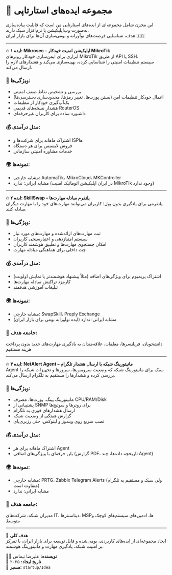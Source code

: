 # 🚀 مجموعه ایده‌های استارتاپی

این مخزن شامل مجموعه‌ای از ایده‌های استارتاپی من است که قابلیت پیاده‌سازی به‌صورت وب‌اپلیکیشن یا نرم‌افزار سبک دارند.  
هدف، شناسایی فرصت‌های نوآورانه و بومی‌سازی آن‌ها برای بازار ایران 🇮🇷

---

🔥 **ایده ۱: Mikrosec – اپلیکیشن امنیت خودکار MikroTik**  
ابزاری برای ایمن‌سازی خودکار روترهای MikroTik از طریق API یا SSH.  
سیستم تنظیمات امنیتی را شناسایی کرده، بهینه‌سازی می‌کند و هشدارهای لازم را ارسال می‌کند.

### 🎯 ویژگی‌ها:
- بررسی و تشخیص نقاط ضعف امنیتی  
- اعمال خودکار تنظیمات امن (بستن پورت‌ها، تغییر رمزها، محدودسازی دسترسی‌ها)  
- بک‌آپ‌گیری خودکار از تنظیمات  
- هشدار نسخه‌های قدیمی RouterOS  
- داشبورد ساده برای کاربران غیرحرفه‌ای  

### 💰 مدل درآمدی:
- اشتراک ماهانه برای شرکت‌ها و ISPها  
- فروش لایسنس برای هر دستگاه  
- خدمات مشاوره امنیتی سازمانی  

### 🌍 نمونه‌ها:
- مشابه خارجی: AutomaTik، MikroCloud، MKController  
- مشابه ایرانی: ندارد (در ایران اپلیکیشن اتوماتیک امنیت MikroTik وجود ندارد)  

---

🔥 **ایده ۲: SkillSwap – پلتفرم مبادله مهارت‌ها**  
پلتفرمی برای یادگیری بدون پول؛ کاربران می‌توانند مهارت‌های خود را با مهارت دیگران مبادله کنند.

### 🎯 ویژگی‌ها:
- ثبت مهارت‌های ارائه‌شده و مهارت‌های مورد نیاز  
- سیستم امتیازدهی و اعتبارسنجی کاربران  
- امکان جستجوی مهارت‌ها و تطبیق هوشمند کاربران  
- چت داخلی برای هماهنگی مبادله مهارت  

### 💰 مدل درآمدی:
- اشتراک پریمیوم برای ویژگی‌های اضافه (مثلاً پیشنهاد هوشمندتر یا نمایش اولویت)  
- کارمزد تراکنش مبادله مهارت‌ها  
- تبلیغات آموزشی هدفمند  

### 🌍 نمونه‌ها:
- مشابه خارجی: SwapSkill، Preply Exchange  
- مشابه ایرانی: ندارد (ایده نوآورانه بومی برای بازار ایران)  

### 👥 جامعه هدف:
دانشجویان، فریلنسرها، معلمان، علاقه‌مندان به یادگیری مهارت‌های جدید بدون پرداخت هزینه مستقیم  

---

🔥 **ایده ۳: NetAlert Agent – مانیتورینگ شبکه با ارسال هشدار تلگرام**  
Agent سبک برای مانیتورینگ شبکه که وضعیت سرویس‌ها، سرورها و تجهیزات شبکه را بررسی کرده و هشدارها را مستقیم به تلگرام ارسال می‌کند.

### 🎯 ویژگی‌ها:
- مانیتورینگ پینگ، پورت‌ها، مصرف CPU/RAM/Disk  
- پشتیبانی از SNMP برای روترها و سوئیچ‌ها  
- ارسال هشدارهای فوری به تلگرام  
- گزارش هفتگی از وضعیت شبکه  
- نصب سریع روی ویندوز و لینوکس، حتی رزبری‌پای  

### 💰 مدل درآمدی:
- اشتراک ماهانه برای هر Agent  
- پلن حرفه‌ای با ویژگی‌های اضافی (گزارش PDF، تاریخچه داده‌ها، چند Agent)  

### 🌍 نمونه‌ها:
- مشابه خارجی: PRTG، Zabbix Telegram Alerts (ولی سبک و مستقیم به تلگرام متفاوت است)  
- مشابه ایرانی: ندارد  

### 👥 جامعه هدف:
مدیران شبکه، شرکت‌های IT، دیتاسنترها، MSPها، ادمین‌های سیستم‌های کوچک و متوسط  

---

🧠 **هدف کلی**  
ایجاد مجموعه‌ای از ایده‌های کاربردی، بومی‌شده و قابل توسعه برای بازار ایران، با تمرکز بر امنیت شبکه، یادگیری مهارت و مانیتورینگ هوشمند.

👨‍💻 **نویسنده:** علیرضا تیماس  
📅 **تاریخ ایجاد:** ۲۰۲۵  
📁 **مسیر:** `startup/Idea`

